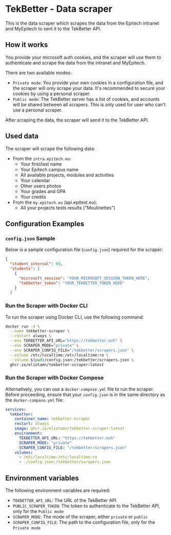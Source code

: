 # TekBetter - Data scraper

This is the data scraper which scrapes the data from the Epitech intranet and MyEpitech to sent it to the TekBetter API.

## How it works
You provide your microsoft auth cookies, and the scraper will use them to authenticate and scrape the data from the intranet and MyEpitech.

There are two available modes:
- `Private mode`: You provide your own cookies in a configuration file, and the scraper will only scrape your data. It's recommended to secure your cookies by using a personal scraper.
- `Public mode`: The TekBetter server has a list of cookies, and accounts will be shared between all scrapers. This is only used for user who can't use a personal scraper.

After scraping the data, the scraper will send it to the TekBetter API.

## Used data
The scraper will scrape the following data:
* From the `intra.epitech.eu`:
  * Your first/last name
  * Your Epitech campus name
  * All available projects, modules and activities
  * Your calendar
  * Other users photos
  * Your grades and GPA
  * Your credits
* From the `my.epitech.eu` (api.epitest.eu):
  * All your projects tests results ("Moulinettes")

## Configuration Examples

### `config.json` Sample

Below is a sample configuration file (`config.json`) required for the scraper:

```json
{
  "student_interval": 60,
  "students": [
    {
      "microsoft_session": "YOUR_MICROSOFT_SESSION_TOKEN_HERE",
      "tekbetter_token": "YOUR_TEKBETTER_TOKEN_HERE"
    }
  ]
```

### Run the Scraper with Docker CLI

To run the scraper using Docker CLI, use the following command:

```sh
docker run -d \
  --name tekbetter-scraper \
  --restart always \
  --env TEKBETTER_API_URL="https://tekbetter.ovh" \
  --env SCRAPER_MODE="private" \
  --env SCRAPER_CONFIG_FILE="/tekbetter/scrapers.json" \
  --volume /etc/localtime:/etc/localtime:ro \
  --volume $(pwd)/config.json:/tekbetter/scrapers.json \
  ghcr.io/eliotamn/tekbetter-scraper:latest
```

### Run the Scraper with Docker Compose
Alternatively, you can use a `docker-compose.yml` file to run the scraper. Before proceeding, ensure that your `config.json` is in the same directory as the `docker-compose.yml` file:

```yml
services:
  tekbetter:
    container_name: tekbetter-scraper
    restart: always
    image: ghcr.io/eliotamn/tekbetter-scraper:latest
    environment:
      TEKBETTER_API_URL: "https://tekbetter.ovh"
      SCRAPER_MODE: "private"
      SCRAPER_CONFIG_FILE: "/tekbetter/scrapers.json"
    volumes:
      - /etc/localtime:/etc/localtime:ro
      - ./config.json:/tekbetter/scrapers.json
```

## Environment variables

The following environment variables are required:

- `TEKBETTER_API_URL`: The URL of the TekBetter API
- `PUBLIC_SCRAPER_TOKEN`: The token to authenticate to the TekBetter API, only for the `Public mode`
- `SCRAPER_MODE`: The mode of the scraper, either `private` or `public`
- `SCRAPER_CONFIG_FILE`: The path to the configuration file, only for the `Private mode`

